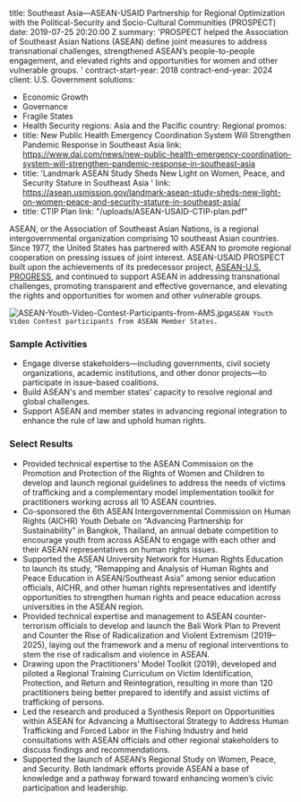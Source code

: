 
title: Southeast Asia—ASEAN-USAID Partnership for Regional Optimization with the Political-Security
  and Socio-Cultural Communities (PROSPECT)
date: 2019-07-25 20:20:00 Z
summary: 'PROSPECT helped the Association of Southeast Asian Nations (ASEAN) define
  joint measures to address transnational challenges, strengthened ASEAN’s people-to-people
  engagement, and elevated rights and opportunities for women and other vulnerable
  groups. '
contract-start-year: 2018
contract-end-year: 2024
client: U.S. Government
solutions:
- Economic Growth
- Governance
- Fragile States
- Health Security
regions: Asia and the Pacific
country: Regional
promos:
- title: New Public Health Emergency Coordination System Will Strengthen Pandemic
    Response in Southeast Asia
  link: https://www.dai.com/news/new-public-health-emergency-coordination-system-will-strengthen-pandemic-response-in-southeast-asia
- title: 'Landmark ASEAN Study Sheds New Light on Women, Peace, and Security Stature
    in Southeast Asia '
  link: https://asean.usmission.gov/landmark-asean-study-sheds-new-light-on-women-peace-and-security-stature-in-southeast-asia/
- title: CTIP Plan
  link: "/uploads/ASEAN-USAID-CTIP-plan.pdf"


ASEAN, or the Association of Southeast Asian Nations, is a regional intergovernmental organization comprising 10 southeast Asian countries. Since 1977, the United States has partnered with ASEAN to promote regional cooperation on pressing issues of joint interest. ASEAN-USAID PROSPECT built upon the achievements of its predecessor project, [ASEAN-U.S. PROGRESS](https://www.dai.com/our-work/projects/southeast-asia-asean-us-partnership-good-governance-equitable-and-sustainable), and continued to support ASEAN in addressing transnational challenges, promoting transparent and effective governance, and elevating the rights and opportunities for women and other vulnerable groups.

![ASEAN-Youth-Video-Contest-Participants-from-AMS.jpg](/uploads/ASEAN-Youth-Video-Contest-Participants-from-AMS.jpg)`ASEAN Youth Video Contest participants from ASEAN Member States.`

### Sample Activities

* Engage diverse stakeholders—including governments, civil society organizations, academic institutions, and other donor projects—to participate in issue-based coalitions.
* Build ASEAN's and member states’ capacity to resolve regional and global challenges.
* Support ASEAN and member states in advancing regional integration to enhance the rule of law and uphold human rights.

### Select Results

* Provided technical expertise to the ASEAN Commission on the Promotion and Protection of the Rights of Women and Children to develop and launch regional guidelines to address the needs of victims of trafficking and a complementary model implementation toolkit for practitioners working across all 10 ASEAN countries.
* Co-sponsored the 6th ASEAN Intergovernmental Commission on Human Rights (AICHR) Youth Debate on “Advancing Partnership for Sustainability” in Bangkok, Thailand, an annual debate competition to encourage youth from across ASEAN to engage with each other and their ASEAN representatives on human rights issues.
* Supported the ASEAN University Network for Human Rights Education to launch its study, “Remapping and Analysis of Human Rights and Peace Education in ASEAN/Southeast Asia” among senior education officials, AICHR, and other human rights representatives and identify opportunities to strengthen human rights and peace education across universities in the ASEAN region.
* Provided technical expertise and management to ASEAN counter-terrorism officials to develop and launch the Bali Work Plan to Prevent and Counter the Rise of Radicalization and Violent Extremism (2019–2025), laying out the framework and a menu of regional interventions to stem the rise of radicalism and violence in ASEAN.
* Drawing upon the Practitioners’ Model Toolkit (2019), developed and piloted a Regional Training Curriculum on Victim Identification, Protection, and Return and Reintegration, resulting in more than 120 practitioners being better prepared to identify and assist victims of trafficking of persons.
* Led the research and produced a Synthesis Report on Opportunities within ASEAN for Advancing a Multisectoral Strategy to Address Human Trafficking and Forced Labor in the Fishing Industry and held consultations with ASEAN officials and other regional stakeholders to discuss findings and recommendations.
* Supported the launch of ASEAN’s Regional Study on Women, Peace, and Security. Both landmark efforts provide ASEAN a base of knowledge and a pathway forward toward enhancing women’s civic participation and leadership.
